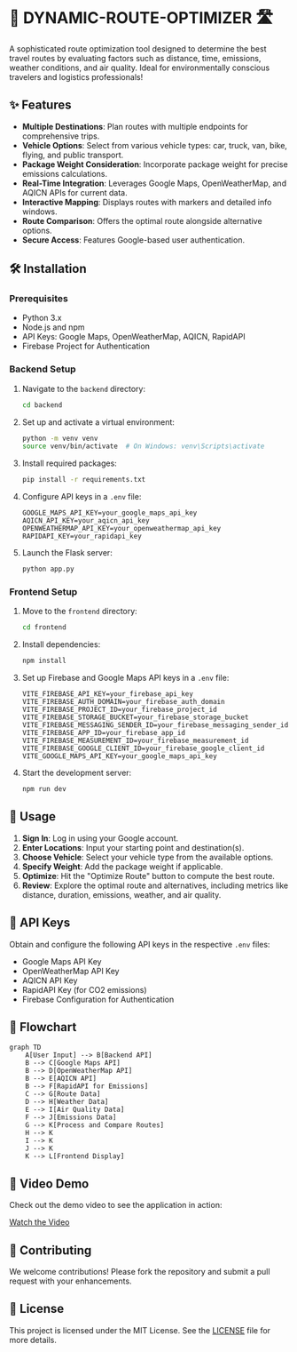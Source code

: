 # 🚀 DYNAMIC-ROUTE-OPTIMIZER 🛣️

A sophisticated route optimization tool designed to determine the best travel routes by evaluating factors such as distance, time, emissions, weather conditions, and air quality. Ideal for environmentally conscious travelers and logistics professionals!

## ✨ Features

- **Multiple Destinations**: Plan routes with multiple endpoints for comprehensive trips.
- **Vehicle Options**: Select from various vehicle types: car, truck, van, bike, flying, and public transport.
- **Package Weight Consideration**: Incorporate package weight for precise emissions calculations.
- **Real-Time Integration**: Leverages Google Maps, OpenWeatherMap, and AQICN APIs for current data.
- **Interactive Mapping**: Displays routes with markers and detailed info windows.
- **Route Comparison**: Offers the optimal route alongside alternative options.
- **Secure Access**: Features Google-based user authentication.

## 🛠️ Installation

### Prerequisites

- Python 3.x
- Node.js and npm
- API Keys: Google Maps, OpenWeatherMap, AQICN, RapidAPI
- Firebase Project for Authentication

### Backend Setup

1. Navigate to the `backend` directory:
   ```bash
   cd backend
   ```

2. Set up and activate a virtual environment:
   ```bash
   python -m venv venv
   source venv/bin/activate  # On Windows: venv\Scripts\activate
   ```

3. Install required packages:
   ```bash
   pip install -r requirements.txt
   ```

4. Configure API keys in a `.env` file:
   ```env
   GOOGLE_MAPS_API_KEY=your_google_maps_api_key
   AQICN_API_KEY=your_aqicn_api_key
   OPENWEATHERMAP_API_KEY=your_openweathermap_api_key
   RAPIDAPI_KEY=your_rapidapi_key
   ```

5. Launch the Flask server:
   ```bash
   python app.py
   ```

### Frontend Setup

1. Move to the `frontend` directory:
   ```bash
   cd frontend
   ```

2. Install dependencies:
   ```bash
   npm install
   ```

3. Set up Firebase and Google Maps API keys in a `.env` file:
   ```env
   VITE_FIREBASE_API_KEY=your_firebase_api_key
   VITE_FIREBASE_AUTH_DOMAIN=your_firebase_auth_domain
   VITE_FIREBASE_PROJECT_ID=your_firebase_project_id
   VITE_FIREBASE_STORAGE_BUCKET=your_firebase_storage_bucket
   VITE_FIREBASE_MESSAGING_SENDER_ID=your_firebase_messaging_sender_id
   VITE_FIREBASE_APP_ID=your_firebase_app_id
   VITE_FIREBASE_MEASUREMENT_ID=your_firebase_measurement_id
   VITE_FIREBASE_GOOGLE_CLIENT_ID=your_firebase_google_client_id
   VITE_GOOGLE_MAPS_API_KEY=your_google_maps_api_key
   ```

4. Start the development server:
   ```bash
   npm run dev
   ```

## 📖 Usage

1. **Sign In**: Log in using your Google account.
2. **Enter Locations**: Input your starting point and destination(s).
3. **Choose Vehicle**: Select your vehicle type from the available options.
4. **Specify Weight**: Add the package weight if applicable.
5. **Optimize**: Hit the "Optimize Route" button to compute the best route.
6. **Review**: Explore the optimal route and alternatives, including metrics like distance, duration, emissions, weather, and air quality.

## 🔑 API Keys

Obtain and configure the following API keys in the respective `.env` files:

- Google Maps API Key
- OpenWeatherMap API Key
- AQICN API Key
- RapidAPI Key (for CO2 emissions)
- Firebase Configuration for Authentication

## 🔄 Flowchart

```mermaid
graph TD
    A[User Input] --> B[Backend API]
    B --> C[Google Maps API]
    B --> D[OpenWeatherMap API]
    B --> E[AQICN API]
    B --> F[RapidAPI for Emissions]
    C --> G[Route Data]
    D --> H[Weather Data]
    E --> I[Air Quality Data]
    F --> J[Emissions Data]
    G --> K[Process and Compare Routes]
    H --> K
    I --> K
    J --> K
    K --> L[Frontend Display]
```

## 🎥 Video Demo

Check out the demo video to see the application in action:

[Watch the Video](https://github.com/yatharthchopra2424/DYNAMIC-ROUTE-OPTIMIZER/blob/main/demo.mp4)

## 🤝 Contributing

We welcome contributions! Please fork the repository and submit a pull request with your enhancements.

## 📄 License

This project is licensed under the MIT License. See the [LICENSE](LICENSE) file for more details.
